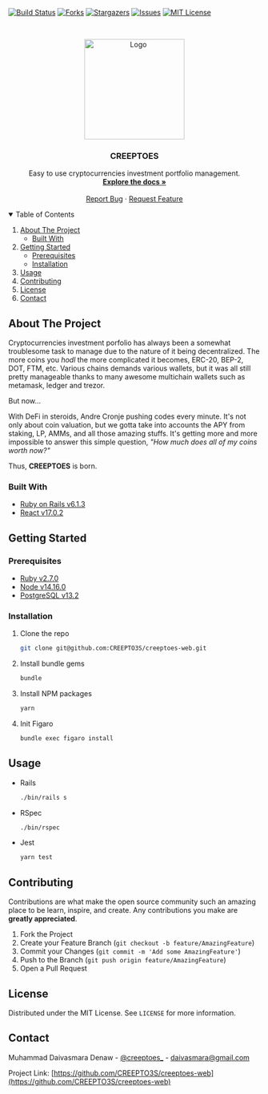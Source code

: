 <!-- PROJECT SHIELDS -->
[![Build Status](https://travis-ci.com/CREEPTO3S/creeptoes-web.svg?branch=main)](https://travis-ci.com/CREEPTO3S/creeptoes-web)
[![Forks][forks-shield]][forks-url]
[![Stargazers][stars-shield]][stars-url]
[![Issues][issues-shield]][issues-url]
[![MIT License][license-shield]][license-url]

<!-- PROJECT LOGO -->
<br />
<p align="center">
  <a href="https://i.imgur.com/uajSla7.png">
    <img src="https://i.imgur.com/uajSla7.png" alt="Logo" width="200" height="200">
  </a>

  <h3 align="center">CREEPTOES</h3>

  <p align="center">
    Easy to use cryptocurrencies investment portfolio management.
    <br />
    <a href="https://github.com/CREEPTO3S/creeptoes-web"><strong>Explore the docs »</strong></a>
    <br />
    <br />
    <a href="https://github.com/CREEPTO3S/creeptoes-web/issues">Report Bug</a>
    ·
    <a href="https://github.com/CREEPTO3S/creeptoes-web/issues">Request Feature</a>
  </p>
</p>

<!-- TABLE OF CONTENTS -->
<details open="open">
  <summary>Table of Contents</summary>
  <ol>
    <li>
      <a href="#about-the-project">About The Project</a>
      <ul>
        <li><a href="#built-with">Built With</a></li>
      </ul>
    </li>
    <li>
      <a href="#getting-started">Getting Started</a>
      <ul>
        <li><a href="#prerequisites">Prerequisites</a></li>
        <li><a href="#installation">Installation</a></li>
      </ul>
    </li>
    <li><a href="#usage">Usage</a></li>
    <li><a href="#contributing">Contributing</a></li>
    <li><a href="#license">License</a></li>
    <li><a href="#contact">Contact</a></li>
  </ol>
</details>

<!-- ABOUT THE PROJECT -->
## About The Project

Cryptocurrencies investment porfolio has always been a somewhat troublesome task to manage due to the nature of it being decentralized.
The more coins you _hodl_ the more complicated it becomes, ERC-20, BEP-2, DOT, FTM, etc. Various chains demands various wallets, but it was all still pretty manageable
thanks to many awesome multichain wallets such as metamask, ledger and trezor.

But now... 

With DeFi in steroids, Andre Cronje pushing codes every minute. It's not only about coin valuation, but we gotta take into accounts the APY from staking, LP, AMMs, and all those amazing
stuffs. It's getting more and more impossible to answer this simple question, *"How much does all of my coins worth now?"*

Thus, **CREEPTOES** is born.

### Built With

* [Ruby on Rails v6.1.3](https://rubyonrails.org/)
* [React v17.0.2](https://reactjs.org/)

<!-- GETTING STARTED -->
## Getting Started

### Prerequisites
* [Ruby v2.7.0](https://rvm.io/)
* [Node v14.16.0](https://github.com/nvm-sh/nvm)
* [PostgreSQL v13.2](https://www.postgresql.org/)

### Installation

1. Clone the repo
   ```sh
   git clone git@github.com:CREEPTO3S/creeptoes-web.git
   ```
2. Install bundle gems
   ```sh
   bundle
   ```
3. Install NPM packages
   ```sh
   yarn
   ```
4. Init Figaro
   ```sh
   bundle exec figaro install
   ```

<!-- USAGE EXAMPLES -->
## Usage

* Rails
  ```sh
  ./bin/rails s
  ```
* RSpec
  ```sh
  ./bin/rspec
  ```
* Jest
  ```sh
  yarn test
  ```

<!-- CONTRIBUTING -->
## Contributing

Contributions are what make the open source community such an amazing place to be learn, inspire, and create. Any contributions you make are **greatly appreciated**.

1. Fork the Project
2. Create your Feature Branch (`git checkout -b feature/AmazingFeature`)
3. Commit your Changes (`git commit -m 'Add some AmazingFeature'`)
4. Push to the Branch (`git push origin feature/AmazingFeature`)
5. Open a Pull Request

<!-- LICENSE -->
## License

Distributed under the MIT License. See `LICENSE` for more information.

<!-- CONTACT -->
## Contact

Muhammad Daivasmara Denaw - [@creeptoes_](https://twitter.com/creeptoes_) - daivasmara@gmail.com

Project Link: [https://github.com/CREEPTO3S/creeptoes-web](https://github.com/CREEPTO3S/creeptoes-web)

<!-- MARKDOWN LINKS & IMAGES -->
<!-- https://www.markdownguide.org/basic-syntax/#reference-style-links -->
[forks-shield]: https://img.shields.io/github/forks/CREEPTO3S/creeptoes-web
[forks-url]: https://github.com/CREEPTO3S/creeptoes-web/network/members
[stars-shield]: https://img.shields.io/github/stars/CREEPTO3S/creeptoes-web
[stars-url]: https://github.com/CREEPTO3S/creeptoes-web/stargazers
[issues-shield]: https://img.shields.io/github/issues/CREEPTO3S/creeptoes-web
[issues-url]: https://github.com/CREEPTO3S/creeptoes-web/issues
[license-shield]: https://img.shields.io/github/license/CREEPTO3S/creeptoes-web
[license-url]: https://github.com/CREEPTO3S/creeptoes-web/blob/master/LICENSE.txt
[product-screenshot]: images/screenshot.png
